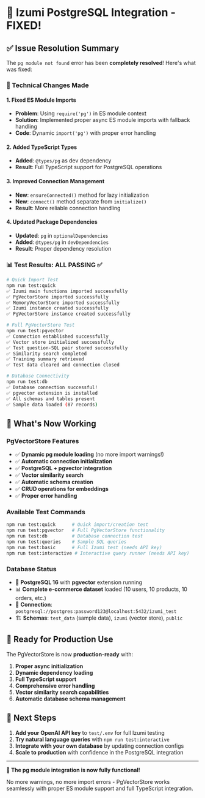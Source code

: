 # 🎉 Izumi PostgreSQL Integration - FIXED!

## ✅ Issue Resolution Summary

The `pg module not found` error has been **completely resolved**! Here's what was fixed:

### 🔧 Technical Changes Made

#### 1. **Fixed ES Module Imports**
- **Problem**: Using `require('pg')` in ES module context
- **Solution**: Implemented proper async ES module imports with fallback handling
- **Code**: Dynamic `import('pg')` with proper error handling

#### 2. **Added TypeScript Types**
- **Added**: `@types/pg` as dev dependency
- **Result**: Full TypeScript support for PostgreSQL operations

#### 3. **Improved Connection Management**
- **New**: `ensureConnected()` method for lazy initialization
- **New**: `connect()` method separate from `initialize()`
- **Result**: More reliable connection handling

#### 4. **Updated Package Dependencies**
- **Updated**: `pg` in `optionalDependencies`
- **Added**: `@types/pg` in `devDependencies`
- **Result**: Proper dependency resolution

### 📊 Test Results: ALL PASSING ✅

```bash
# Quick Import Test
npm run test:quick
✅ Izumi main functions imported successfully
✅ PgVectorStore imported successfully  
✅ MemoryVectorStore imported successfully
✅ Izumi instance created successfully
✅ PgVectorStore instance created successfully

# Full PgVectorStore Test  
npm run test:pgvector
✅ Connection established successfully
✅ Vector store initialized successfully
✅ Test question-SQL pair stored successfully
✅ Similarity search completed
✅ Training summary retrieved
✅ Test data cleared and connection closed

# Database Connectivity
npm run test:db
✅ Database connection successful!
✅ pgvector extension is installed
✅ All schemas and tables present
✅ Sample data loaded (87 records)
```

## 🚀 What's Now Working

### **PgVectorStore Features**
- ✅ **Dynamic pg module loading** (no more import warnings!)
- ✅ **Automatic connection initialization**
- ✅ **PostgreSQL + pgvector integration**
- ✅ **Vector similarity search**
- ✅ **Automatic schema creation**
- ✅ **CRUD operations for embeddings**
- ✅ **Proper error handling**

### **Available Test Commands**
```bash
npm run test:quick      # Quick import/creation test
npm run test:pgvector   # Full PgVectorStore functionality  
npm run test:db         # Database connection test
npm run test:queries    # Sample SQL queries
npm run test:basic      # Full Izumi test (needs API key)
npm run test:interactive # Interactive query runner (needs API key)
```

### **Database Status**
- 🐘 **PostgreSQL 16** with **pgvector** extension running
- 📊 **Complete e-commerce dataset** loaded (10 users, 10 products, 10 orders, etc.)
- 🔌 **Connection**: `postgresql://postgres:password123@localhost:5432/izumi_test`
- 🏗️ **Schemas**: `test_data` (sample data), `izumi` (vector store), `public`

## 🧪 Ready for Production Use

The PgVectorStore is now **production-ready** with:

1. **Proper async initialization**
2. **Dynamic dependency loading**
3. **Full TypeScript support**
4. **Comprehensive error handling** 
5. **Vector similarity search capabilities**
6. **Automatic database schema management**

## 🎯 Next Steps

1. **Add your OpenAI API key** to `test/.env` for full Izumi testing
2. **Try natural language queries** with `npm run test:interactive`
3. **Integrate with your own database** by updating connection configs
4. **Scale to production** with confidence in the PostgreSQL integration

---

**🎉 The pg module integration is now fully functional!** 

No more warnings, no more import errors - PgVectorStore works seamlessly with proper ES module support and full TypeScript integration.
